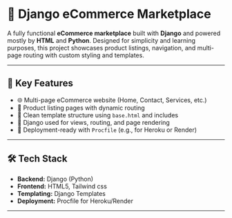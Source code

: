# 🛒 Django eCommerce Marketplace

A fully functional **eCommerce marketplace** built with **Django** and powered mostly by **HTML** and **Python**. Designed for simplicity and learning purposes, this project showcases product listings, navigation, and multi-page routing with custom styling and templates.

---

## 📌 Key Features

- 🌐 Multi-page eCommerce website (Home, Contact, Services, etc.)
- 🧾 Product listing pages with dynamic routing
- 📁 Clean template structure using `base.html` and includes
- 🐍 Django used for views, routing, and page rendering
- 🚀 Deployment-ready with `Procfile` (e.g., for Heroku or Render)

---

## 🛠️ Tech Stack

- **Backend:** Django (Python)
- **Frontend:** HTML5, Tailwind css
- **Templating:** Django Templates
- **Deployment:** Procfile for Heroku/Render

---


